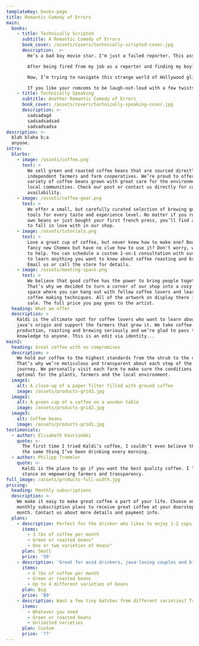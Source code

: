 ```yaml
---
templateKey: books-page
title: Romantic Comedy of Errors
main:
  books:
    - title: Technically Scripted
      subtitle: A Romantic Comedy of Errors
      book_cover: /assets/covers/technically-scripted-cover.jpg
      description:  >-
        He’s a bad boy movie star. I'm just a failed reporter. This assignment was supposed to be temporary. So why does it feel like our love isn’t just scripted?

        After being fired from my job as a reporter and finding my boyfriend cheating on me, I figured I owed it to myself to have a public meltdown. I just didn’t expect it to be in front of Hollywood’s biggest, most egotistical movie star, Ryan Vexler—or the paparazzi, who plastered my photo all over the tabloids and called me is girlfriend!

        Now, I’m trying to navigate this strange world of Hollywood glitz and glamour because Ryan needs to clean up his public image. For some reason, he thinks I’m the one to do just that. What he doesn’t know is that I’m a failure. I failed as a musician. I failed as a reporter. Now I’m failing as a fake girlfriend because my feelings for this man are very, very real.

        If you like your romcoms to be laugh-out-loud with a few twists and turns and a touch of sweetness, then you’ll love N. Franko’s debut novella, Technically Scripted, book one of the Romantic Comedy of Errors.
    - title: Technically Speaking
      subtitle: Another Romantic Comedy of Errors
      book_cover: /assets/covers/technically-speaking-cover.jpg
      description: >-
        sadsadagd
        sadsadsadsad
        sadsadsadsa
description: >-
  blah blaha b;a
  anyone.
intro:
  blurbs:
    - image: /assets/coffee.png
      text: >
        We sell green and roasted coffee beans that are sourced directly from
        independent farmers and farm cooperatives. We’re proud to offer a
        variety of coffee beans grown with great care for the environment and
        local communities. Check our post or contact us directly for current
        availability.
    - image: /assets/coffee-gear.png
      text: >
        We offer a small, but carefully curated selection of brewing gear and
        tools for every taste and experience level. No matter if you roast your
        own beans or just bought your first french press, you’ll find a gadget
        to fall in love with in our shop.
    - image: /assets/tutorials.png
      text: >
        Love a great cup of coffee, but never knew how to make one? Bought a
        fancy new Chemex but have no clue how to use it? Don't worry, we’re here
        to help. You can schedule a custom 1-on-1 consultation with our baristas
        to learn anything you want to know about coffee roasting and brewing.
        Email us or call the store for details.
    - image: /assets/meeting-space.png
      text: >
        We believe that good coffee has the power to bring people together.
        That’s why we decided to turn a corner of our shop into a cozy meeting
        space where you can hang out with fellow coffee lovers and learn about
        coffee making techniques. All of the artwork on display there is for
        sale. The full price you pay goes to the artist.
  heading: What we offer
  description: >
    Kaldi is the ultimate spot for coffee lovers who want to learn about their
    java’s origin and support the farmers that grew it. We take coffee
    production, roasting and brewing seriously and we’re glad to pass that
    knowledge to anyone. This is an edit via identity...
main2:
  heading: Great coffee with no compromises
  description: >
    We hold our coffee to the highest standards from the shrub to the cup.
    That’s why we’re meticulous and transparent about each step of the coffee’s
    journey. We personally visit each farm to make sure the conditions are
    optimal for the plants, farmers and the local environment.
  image1:
    alt: A close-up of a paper filter filled with ground coffee
    image: /assets/products-grid3.jpg
  image2:
    alt: A green cup of a coffee on a wooden table
    image: /assets/products-grid2.jpg
  image3:
    alt: Coffee beans
    image: /assets/products-grid1.jpg
testimonials:
  - author: Elisabeth Kaurismäki
    quote: >-
      The first time I tried Kaldi’s coffee, I couldn’t even believe that was
      the same thing I’ve been drinking every morning.
  - author: Philipp Trommler
    quote: >-
      Kaldi is the place to go if you want the best quality coffee. I love their
      stance on empowering farmers and transparency.
full_image: /assets/products-full-width.jpg
pricing:
  heading: Monthly subscriptions
  description: >-
    We make it easy to make great coffee a part of your life. Choose one of our
    monthly subscription plans to receive great coffee at your doorstep each
    month. Contact us about more details and payment info.
  plans:
    - description: Perfect for the drinker who likes to enjoy 1-2 cups per day.
      items:
        - 3 lbs of coffee per month
        - Green or roasted beans"
        - One or two varieties of beans"
      plan: Small
      price: '50'
    - description: 'Great for avid drinkers, java-loving couples and bigger crowds'
      items:
        - 6 lbs of coffee per month
        - Green or roasted beans
        - Up to 4 different varieties of beans
      plan: Big
      price: '80'
    - description: Want a few tiny batches from different varieties? Try our custom plan
      items:
        - Whatever you need
        - Green or roasted beans
        - Unlimited varieties
      plan: Custom
      price: '??'
---
```


